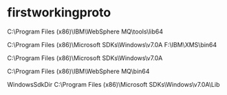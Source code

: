 # firstworkingproto



C:\Program Files (x86)\IBM\WebSphere MQ\tools\lib64

C:\Program Files (x86)\Microsoft SDKs\Windows\v7.0A
F:\IBM\XMS\bin64

C:\Program Files (x86)\Microsoft SDKs\Windows\v7.0A

C:\Program Files (x86)\IBM\WebSphere MQ\bin64

WindowsSdkDir
C:\Program Files (x86)\Microsoft SDKs\Windows\v7.0A\Lib
